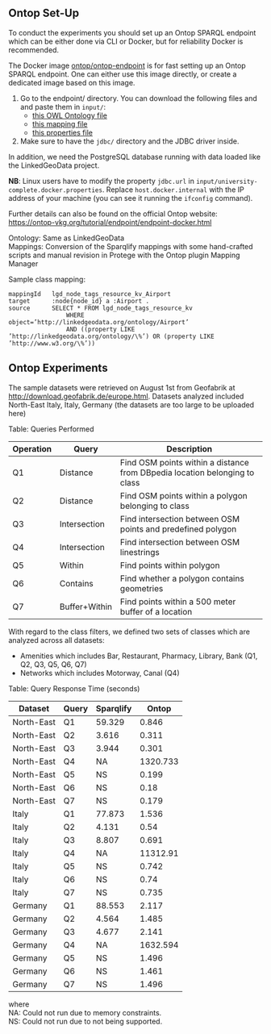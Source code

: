 Ontop Set-Up
--------------------

To conduct the experiments you should set up an Ontop SPARQL endpoint which can be either done via CLI or Docker, but for reliability Docker is recommended.

The Docker image [ontop/ontop-endpoint](https://hub.docker.com/r/ontop/ontop-endpoint) is for fast setting up an Ontop SPARQL endpoint. One can either use this image directly, or create a dedicated image based on this image.

1. Go to the endpoint/ directory. You can download the following files and and paste them in `input/`:
   * <a href="https://github.com/alpano-unibz/LinkedGeoData/blob/ontop-dev/ontop/gdm_vkg.owl">this OWL Ontology file</a>
   * <a href="https://github.com/alpano-unibz/LinkedGeoData/blob/ontop-dev/ontop/gdm_vkg.obda">this mapping file</a>
   * <a href="https://github.com/alpano-unibz/LinkedGeoData/blob/ontop-dev/ontop/gdm_vkg.properties">this properties file</a>
2. Make sure to have the `jdbc/` directory and the JDBC driver inside.</li>

In addition, we need the PostgreSQL database running with data loaded like the LinkedGeoData project.

**NB**: Linux users have to modify the property `jdbc.url` in `input/university-complete.docker.properties`. Replace `host.docker.internal` with the IP address of your machine (you can see it running the `ifconfig` command).

Further details can also be found on the official Ontop website: https://ontop-vkg.org/tutorial/endpoint/endpoint-docker.html

Ontology: Same as LinkedGeoData  
Mappings: Conversion of the Sparqlify mappings with some hand-crafted scripts and manual revision in Protege with the Ontop plugin Mapping Manager

Sample class mapping:
```
mappingId   lgd_node_tags_resource_kv_Airport
target      :node{node_id} a :Airport .
source      SELECT * FROM lgd_node_tags_resource_kv
                WHERE object=’http://linkedgeodata.org/ontology/Airport’
                AND ((property LIKE ’http://linkedgeodata.org/ontology/\%’) OR (property LIKE ’http://www.w3.org/\%’))
```

Ontop Experiments
--------------------

The sample datasets were retrieved on August 1st from Geofabrik at http://download.geofabrik.de/europe.html.
Datasets analyzed included North-East Italy, Italy, Germany (the datasets are too large to be uploaded here)

Table: Queries Performed

| Operation | Query | Description| 
| --------- | ----- | ---------- | 
| Q1 | Distance | Find OSM points within a distance from DBpedia location belonging to class| 
| Q2 | Distance | Find OSM points within a polygon belonging to class| 
| Q3 | Intersection | Find intersection between OSM points and predefined polygon| 
| Q4 | Intersection | Find intersection between OSM linestrings| 
| Q5 | Within | Find points within polygon| 
| Q6 | Contains | Find whether a polygon contains geometries| 
| Q7 | Buffer+Within | Find points within a 500 meter buffer of a location| 

With regard to the class filters, we defined two sets of classes which are analyzed across all datasets:
* Amenities which includes Bar, Restaurant, Pharmacy, Library, Bank (Q1, Q2, Q3, Q5, Q6, Q7)
* Networks which includes Motorway, Canal (Q4)

Table: Query Response Time (seconds)

| Dataset | Query | Sparqlify | Ontop | 
| ------- | ----- | --------- | ----- | 
| North-East | Q1 | 59.329 | 0.846| 
| North-East | Q2 | 3.616 | 0.311
| North-East | Q3 | 3.944 | 0.301
| North-East | Q4 | NA | 1320.733
| North-East | Q5 | NS | 0.199
| North-East | Q6 | NS | 0.18
| North-East | Q7 | NS | 0.179
| Italy | Q1 | 77.873 | 1.536
| Italy | Q2 | 4.131 | 0.54
| Italy | Q3 | 8.807 | 0.691
| Italy | Q4 | NA | 11312.91
| Italy | Q5 | NS | 0.742
| Italy | Q6 | NS | 0.74
| Italy | Q7 | NS | 0.735
| Germany | Q1 | 88.553 | 2.117
| Germany | Q2 | 4.564 | 1.485
| Germany | Q3 | 4.677 | 2.141
| Germany | Q4 | NA | 1632.594
| Germany | Q5 | NS | 1.496
| Germany | Q6 | NS | 1.461
| Germany | Q7 | NS | 1.496

where  
NA: Could not run due to memory constraints.  
NS: Could not run due to not being supported.
